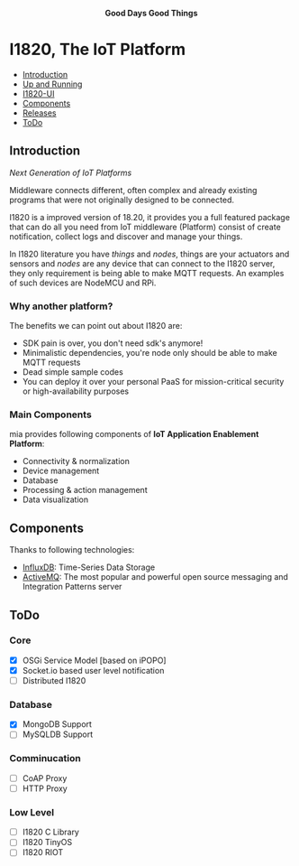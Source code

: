 <p align="center"><strong>Good Days Good Things</strong></p>

# I1820, The IoT Platform

- [Introduction](#introduction)
- [Up and Running]('#up-and-running')
- [I1820-UI](https://github.com/AoLab/I1820/blob/master/I1820-UI/README.md)
- [Components](#components)
- [Releases](#releases)
- [ToDo](#todo)

## Introduction

_Next Generation of IoT Platforms_

Middleware connects different, often complex and already existing
programs that were not originally designed to be connected.

I1820 is a improved version of 18.20, it provides you a full featured package
that can do all you need from IoT middleware (Platform) consist of create notification,
collect logs and discover and manage your things.

In I1820 literature you have _things_ and _nodes_, things are your actuators and
sensors and _nodes_ are any device that can connect to the I1820 server,
they only requirement is being able to make MQTT requests. An examples of such
devices are NodeMCU and RPi.

### Why another platform?

The benefits we can point out about I1820 are:

- SDK pain is over, you don't need sdk's anymore!
- Minimalistic dependencies, you're node only should be able to make MQTT
  requests
- Dead simple sample codes
- You can deploy it over your personal PaaS for mission-critical security or high-availability purposes

### Main Components

mia provides following components of **IoT Application Enablement Platform**:

- Connectivity & normalization
- Device management
- Database
- Processing & action management
- Data visualization

## Components

Thanks to following technologies:

- [InfluxDB](https://www.influxdata.com/time-series-platform/influxdb/): Time-Series Data Storage
- [ActiveMQ](http://activemq.apache.org/): The most popular and powerful open source messaging and Integration Patterns server

## ToDo

### Core

- [x] OSGi Service Model [based on iPOPO]
- [x] Socket.io based user level notification
- [ ] Distributed I1820

### Database

- [x] MongoDB Support
- [ ] MySQLDB Support

### Comminucation

- [ ] CoAP Proxy
- [ ] HTTP Proxy

### Low Level

- [ ] I1820 C Library
- [ ] I1820 TinyOS
- [ ] I1820 RIOT
